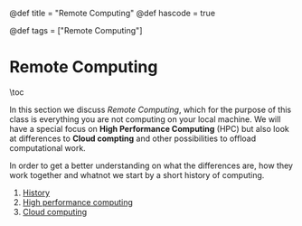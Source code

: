 @def title = "Remote Computing"
@def hascode = true

@def tags = ["Remote Computing"]

# Remote Computing
\toc

In this section we discuss _Remote Computing_, which for the purpose of this class is everything you are not computing on your local machine. 
We will have a special focus on **High Performance Computing** (HPC) but also look at differences to **Cloud compting** and other possibilities to offload computational work. 

In order to get a better understanding on what the differences are, how they work together and whatnot we start by a short history of computing. 

1. [History](history/)
1. [High performance computing](hpc/)
1. [Cloud computing](cloud/)
